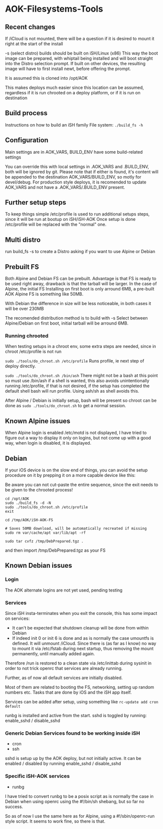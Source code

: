 # AOK-Filesystems-Tools

## Recent changes

If /iCloud is not mounted, there will be a question if it is desired
to mount it right at the start of the install

-s (select distro) builds should be built on iSH/Linux (x86)
This way the boot image can be prepared, with whiptail being installed
and will boot straight into the Distro selection prompt.
If built on other devices, the resulting image will have to first
install newt, before offering the prompt.

It is assumed this is cloned into /opt/AOK

This makes deploys much easier since this location can be assumed,
regardless if it is run chrooted on a deploy platform, or if it is run
on destination

## Build process

Instructions on how to build an iSH family File system: `./build_fs -h`

## Configuration

Main settings are in AOK_VARS, BUILD_ENV have some build-related settings

You can override this with local settings in .AOK_VARS and .BUILD_ENV,
both will be ignored by git. Please note that if either is found,
it's content will be appended to the destination AOK_VARS/BUILD_ENV,
so motly for devel/debug. For production style deploys, it is recomended
to update AOK_VARS and not have a .AOK_VARS/.BUILD_ENV present.

## Further setup steps

To keep things simple /etc/profile is used to run additional setups
steps, since it will be run at bootup on iSH/iSH-AOK
Once setup is done /etc/profile will be replaced with the "normal" one.

## Multi distro

run build_fs -s to create a Distro asking if you want to use Alpine or
Debian

## Prebuilt FS

Both Alpine and Debian FS can be prebuilt. Advantage is that FS is ready
to be used right away, drawback is that the tarball will be larger.
In the case of Alpine, the initial FS Installing on first boot is only
arround 6MB, a pre-built AOK Alpine FS is something like 50MB.

With Debian the difference in size will be less noticeable, in both
cases it will be over 230MB

The recomended distribution method is to build with -s
Select between Alpine/Debian on first boot, initial tarball will be
arround 6MB.

### Running chrooted

When testing setups in a chroot env, some extra steps are needed,
since in chroot /etc/profile is not run

`sudo ./tools/do_chroot.sh /etc/profile`  Runs profile, ie next step of
deploy directly.

`sudo ./tools/do_chroot.sh /bin/ash`  There might not be a bash at
this point so must use /bin/ash if a shell is wanted, this also avoids
unintentionally running /etc/profile, if that is not desired, if the
setup has completed the default shell bash will run profile.
Using ash/sh as shell avoids this.

After Alpine / Debian is initially setup, bash will be
present so chroot can be done as `sudo ./tools/do_chroot.sh` to get a
normal session.

## Known Alpine issues

When Alpine login is enabled /etc/motd is not displayed, I have tried to
figure out a way to display it only on logins, but not come up with
a good way, when login is disabled, it is displayed.

## Debian

If your iOS device is on the slow end of things, you can avoid the
setup procedure on it by prepping it on a more capable device like this:

Be aware you can not cut-paste the entire sequence, since the exit needs
to be given to the chrooted process!

```
cd /opt/AOK
sudo ./build_fs -d -N
sudo ./tools/do_chroot.sh /etc/profile
exit

cd /tmp/AOK/iSH-AOK-FS

# Saves 50MB download, will be automatically recreated if missing
sudo rm var/cache/apt var/lib/apt -rf

sudo tar cvfz /tmp/DebPrepared.tgz .
```

and then import /tmp/DebPrepared.tgz as your FS

## Known Debian issues

### Login

The AOK alternate logins are not yet used, pending testing

### Services

Since iSH insta-terminates when you exit the console, this has some
impact on services:

- It can't be expected that shutdown cleanup will be done from within Debian
- If indeed init 0 or init 6 is done and as is normally the case umountfs
is defined. It will unmount /iCloud. Since there is (as far as I know)
no way to mount it via /etc/fstab during next startup, thus removing the
mount permanently, until manually added again.

Therefore /run is restored to a clean state via /etc/inittab during sysinit
in order to not trick openrc that services are already running.

Further, as of now all default services are initially disabled.

Most of them are related to booting the FS, networking,
setting up random numbers etc.
Tasks that are done by iOS and the iSH app itself.

Services can be added after setup, using something like
`rc-update add cron default`

runbg is installed and active from the start.
sshd is toggled by running: enable_sshd / disable_sshd

### Generic Debian Services found to be working inside iSH

- cron
- ssh

sshd is setup up by the AOK deploy, but not initially active.
It can be enabled / disabled by running enable_sshd / disable_sshd

### Specific iSH-AOK services

- runbg

I have tried to convert runbg to be a posix script
as is normally the case in Debian when using openrc
using the #!/bin/sh shebang, but so far no success.

So as of now I use the same here as for Alpine,
using a #!/sbin/openrc-run style script.
It seems to work fine, so there is that.
